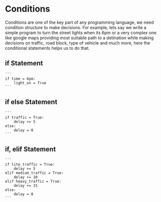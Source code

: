 # Conditions

Conditions are one of the key part of any programming language, we need condition structure to make decisions. For example, lets say we write a simple program to turn the street lights when its 6pm or a very complex one like google maps providing most suitable path to a detination while making decisions on traffic, road block, type of vehicle and much more, here the conditional statements helps us to do that.

## if Statement

    ```
    if time = 6pm:
        light_on = True
    ```

## if else Statement

    ```
    if traffic = True:
        delay += 5
    else:
        delay = 0
    ```

## if, elif Statement

    ```
    if lite_traffic = True:
        delay += 5
    elif medium_traffic = True:
        delay += 10
    elif heavy_traffic = True:
        delay += 15
    else:
        delay = 0
    ```